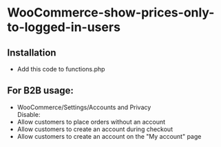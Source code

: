 # WooCommerce-show-prices-only-to-logged-in-users

## Installation
- Add this code to functions.php 

## For B2B usage:
- WooCommerce/Settings/Accounts and Privacy <br>
Disable: 
- Allow customers to place orders without an account
- Allow customers to create an account during checkout
- Allow customers to create an account on the "My account" page

